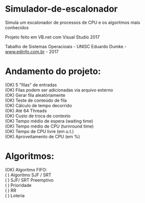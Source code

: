 # Simulador-de-escalonador
Simula um escalonador de processos de CPU e os algoritmos mais conhecidos

Projeto feito em VB.net com Visual Studio 2017

Tabalho de Sistemas Operacioais - UNISC
Eduardo Dumke -www.edinfo.com.br - 2017

# Andamento do projeto: <br>
(OK) 5 "filas" de entradas<br>
(OK) Filas podem ser adicionadas via arquivo externo<br>
(OK) Gerar fila aleatóriamente<br>
(OK) Teste de conteúdo de fila<br>
(OK) Cálculo de tempo decorrido<br>
(OK) Até 64 Threads<br>
(OK) Custo de troca de contexto<br>
(OK) Tempo médio de espera (waiting time)<br>
(OK) Tempo médio de CPU (turnround time)<br>
(OK) Tempo de CPU livre (em u.t.)<br>
(OK) Aproveitamento de CPU (em %)<br>

# Algoritmos: <br>
(OK) Algoritmo FIFO:<br>
(  )  Algoritmo SJF / SRT<br>
(  ) SJF/ SRT Preemptivo<br>
(  ) Prioridade<br>
(  ) RR<br>
(  ) Loteria<br>

